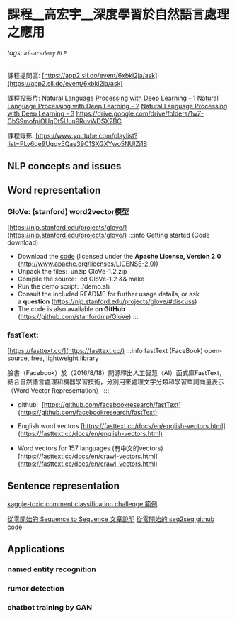 # 課程__高宏宇__深度學習於自然語言處理之應用
###### tags: `ai-academy` `NLP`

課程提問區: [https://app2.sli.do/event/6xbki2ja/ask](https://app2.sli.do/event/6xbki2ja/ask)


課程投影片:
[Natural Language Processing with Deep Learning - 1](https://goo.gl/kWe1Bk)
[Natural Language Processing with Deep Learning - 2](https://goo.gl/6kYPd8) 
[Natural Language Processing with Deep Learning - 3](https://goo.gl/M9ZvRy)
https://drive.google.com/drive/folders/1wZ-CbS9mofpiOHqDt5Uun9RuvWDSX2BC

課程錄影: 
https://www.youtube.com/playlist?list=PLv6qe9Ugqv5Qae39C1SXGXYwo5NUlZj1B

## NLP concepts and issues


## Word representation

### GloVe: (stanford) word2vector模型

[https://nlp.stanford.edu/projects/glove/](https://nlp.stanford.edu/projects/glove/)
:::info
Getting started (Code download)

-   Download the [code](https://nlp.stanford.edu/software/GloVe-1.2.zip) (licensed under the **Apache License, Version 2.0**  (http://www.apache.org/licenses/LICENSE-2.0))
-   Unpack the files:  unzip GloVe-1.2.zip
-   Compile the source:  cd GloVe-1.2 && make
-   Run the demo script: ./demo.sh
-   Consult the included README for further usage details, or ask a **question** (https://nlp.stanford.edu/projects/glove/#discuss)
-   The code is also available **on GitHub** (https://github.com/stanfordnlp/GloVe)
:::
  

### fastText:
[https://fasttext.cc/](https://fasttext.cc/)
:::info
fastText (FaceBook) open-source, free, lightweight library

臉書（Facebook）於（2016/8/18）開源釋出人工智慧（AI）函式庫FastText，結合自然語言處理和機器學習技術，分別用來處理文字分類和學習單詞向量表示（Word Vector Representation）
:::

* github: 
[https://github.com/facebookresearch/fastText](https://github.com/facebookresearch/fastText)

* English word vectors
[https://fasttext.cc/docs/en/english-vectors.html](https://fasttext.cc/docs/en/english-vectors.html)

* Word vectors for 157 languages (有中文的vectors)
[https://fasttext.cc/docs/en/crawl-vectors.html](https://fasttext.cc/docs/en/crawl-vectors.html)


## Sentence representation

[kaggle-toxic comment classification challenge 範例](https://github.com/IKMLab/rnn_tutorial/blob/master/toxic_tutorial.ipynb)

[從零開始的 Sequence to Sequence 文章說明](http://zake7749.github.io/2017/09/28/Sequence-to-Sequence-tutorial/)
[從零開始的 seq2seq github code](https://github.com/zake7749/Sequence-to-Sequence-101)

## Applications

### named entity recognition

### rumor detection

### chatbot training by GAN


